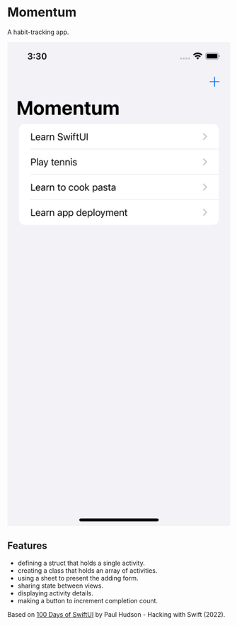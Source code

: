 # Momentum

A habit-tracking app.

<p align="center">
    <img src="screenshot.png" style="width:528px;max-width:100%;">
</p>

## Features

- defining a struct that holds a single activity.
- creating a class that holds an array of activities.
- using a sheet to present the adding form.
- sharing state between views.
- displaying activity details.
- making a button to increment completion count.

Based on [100 Days of SwiftUI](https://www.hackingwithswift.com/100/swiftui) by Paul Hudson - Hacking with Swift (2022).
